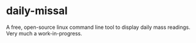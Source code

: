 # daily-missal
A free, open-source linux command line tool to display daily mass readings. Very much a work-in-progress.
